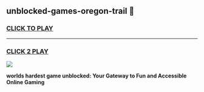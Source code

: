 
## unblocked-games-oregon-trail 👋
<h3>
<a href="https://premium.freeplayer.one?title=unblocked-games-oregon-trail&ref=14F">CLICK TO PLAY</a></h3>
<hr>

<h3>
<a href="https://premium.freeplayer.one?title=unblocked-games-oregon-trail&ref=14F">CLICK 2 PLAY</a>
  
</h3>

<a href="https://premium.freeplayer.one?title=unblocked-games-oregon-trail&ref=12F/"><img src="https://clearcache.store/games.png"></a>


**worlds hardest game unblocked: Your Gateway to Fun and Accessible Online Gaming**
